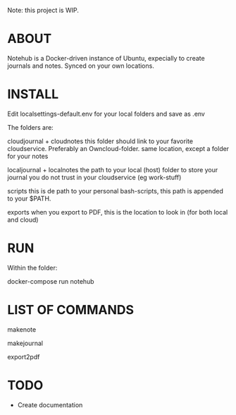 Note: this project is WIP. 

# ABOUT #
Notehub is a Docker-driven instance of Ubuntu, expecially to create journals and notes. Synced on your own locations. 


# INSTALL #

Edit localsettings-default.env for your local folders and save as .env

The folders are:

cloudjournal + cloudnotes
this folder should link to your favorite cloudservice. Preferably an Owncloud-folder.
same location, except a folder for your notes

localjournal + localnotes
the path to your local (host) folder to store your journal you do not trust in your cloudservice (eg work-stuff)

scripts
this is de path to your personal bash-scripts, this path is appended to your $PATH. 

exports
when you export to PDF, this is the location to look in (for both local and cloud)


# RUN #

Within the folder: 

docker-compose run notehub

# LIST OF COMMANDS #

makenote

makejournal

export2pdf 


# TODO #

- Create documentation 